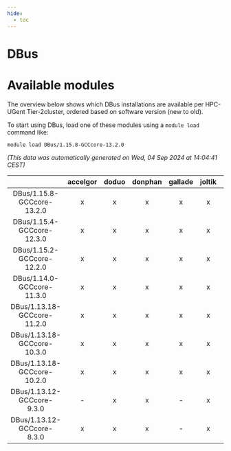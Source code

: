 ```yaml
---
hide:
  - toc
---
```


DBus
====

# Available modules


The overview below shows which DBus installations are available per HPC-UGent Tier-2cluster, ordered based on software version (new to old).

To start using DBus, load one of these modules using a `module load` command like:

```shell
module load DBus/1.15.8-GCCcore-13.2.0
```

*(This data was automatically generated on Wed, 04 Sep 2024 at 14:04:41 CEST)*  

| |accelgor|doduo|donphan|gallade|joltik|shinx|skitty|
| :---: | :---: | :---: | :---: | :---: | :---: | :---: | :---: |
|DBus/1.15.8-GCCcore-13.2.0|x|x|x|x|x|x|x|
|DBus/1.15.4-GCCcore-12.3.0|x|x|x|x|x|x|x|
|DBus/1.15.2-GCCcore-12.2.0|x|x|x|x|x|-|x|
|DBus/1.14.0-GCCcore-11.3.0|x|x|x|x|x|-|x|
|DBus/1.13.18-GCCcore-11.2.0|x|x|x|x|x|-|x|
|DBus/1.13.18-GCCcore-10.3.0|x|x|x|x|x|-|x|
|DBus/1.13.18-GCCcore-10.2.0|x|x|x|x|x|-|x|
|DBus/1.13.12-GCCcore-9.3.0|-|x|x|-|x|-|x|
|DBus/1.13.12-GCCcore-8.3.0|x|x|x|-|x|-|x|
